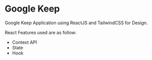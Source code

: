 # Google Keep

Google Keep Application using ReactJS and TailwindCSS for Design.

React Features used are as follow:

- Context API
- State
- Hook

